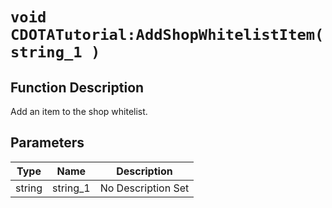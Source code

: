 # `void CDOTATutorial:AddShopWhitelistItem(string_1 )`
## Function Description
Add an item to the shop whitelist.
## Parameters
Type|Name|Description
--|--|--
string|string_1|No Description Set
